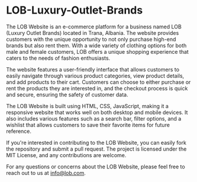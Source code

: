 # LOB-Luxury-Outlet-Brands
The LOB Website is an e-commerce platform for a business named LOB (Luxury Outlet Brands) located in Trana, Albania. The website provides customers with the unique opportunity to not only purchase high-end brands but also rent them. With a wide variety of clothing options for both male and female customers, LOB offers a unique shopping experience that caters to the needs of fashion enthusiasts.

The website features a user-friendly interface that allows customers to easily navigate through various product categories, view product details, and add products to their cart. Customers can choose to either purchase or rent the products they are interested in, and the checkout process is quick and secure, ensuring the safety of customer data.

The LOB Website is built using HTML, CSS, JavaScript, making it a responsive website that works well on both desktop and mobile devices. It also includes various features such as a search bar, filter options, and a wishlist that allows customers to save their favorite items for future reference.

If you're interested in contributing to the LOB Website, you can easily fork the repository and submit a pull request. The project is licensed under the MIT License, and any contributions are welcome.

For any questions or concerns about the LOB Website, please feel free to reach out to us at info@lob.com.
